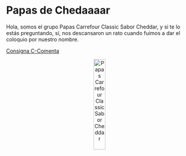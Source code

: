 # Papas de Chedaaaar

Hola, somos el grupo Papas Carrefour Classic Sabor Cheddar, y si te lo estás preguntando, sí, nos descansaron un rato cuando fuimos a dar el coloquio por nuestro nombre.

[Consigna C-Comenta](https://github.com/magui-gdc/tp-2024-1c-PCCSC/blob/main/CONSIGNA%20C%20-%20Comenta-%20v1.3.pdf)


<p align="center">
<a href="url"><img src="https://github.com/user-attachments/assets/dff8c599-d135-4e0f-aca7-65a21fe29556" alt="Papas Carrefour Classic Sabor Cheddar" align="center" height=25% width=25% ></a>
</p>

